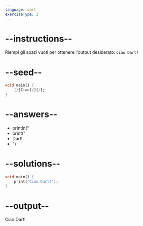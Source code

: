 ```yaml
---
language: dart
exerciseType: 2
---
```


# --instructions--

Riempi gli spazi vuoti per ottenere l'output desiderato: `Ciao Dart!`

# --seed--

```dart
void main() {
    [/]Ciao[/][/];
}
```

# --answers--

- println("
- print("
-  Dart!
- ")

# --solutions--

```dart
void main() {
    print("Ciao Dart!");
}
```

# --output--

Ciao Dart!
